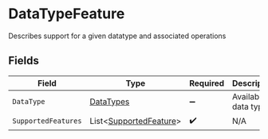 # DataTypeFeature

Describes support for a given datatype and associated operations


## Fields

| Field                                                                 | Type                                                                  | Required                                                              | Description                                                           | Example                                                               |
| --------------------------------------------------------------------- | --------------------------------------------------------------------- | --------------------------------------------------------------------- | --------------------------------------------------------------------- | --------------------------------------------------------------------- |
| `DataType`                                                            | [DataTypes](../../Models/Components/DataTypes.md)                     | :heavy_minus_sign:                                                    | Available data types                                                  | invoices                                                              |
| `SupportedFeatures`                                                   | List<[SupportedFeature](../../Models/Components/SupportedFeature.md)> | :heavy_check_mark:                                                    | N/A                                                                   |                                                                       |
